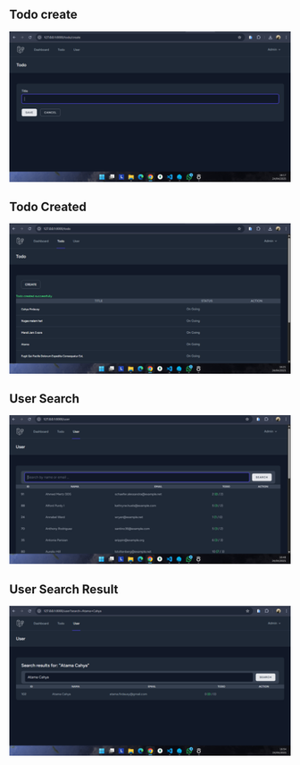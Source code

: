 ## Todo create
![alt text](<screenshot/tugas5/Todo Create.png>)

## Todo Created
![alt text](<screenshot/tugas5/Todo Created.png>)

## User Search
![alt text](<screenshot/tugas5/User Search.png>)

## User Search Result
![alt text](<screenshot/tugas5/User Search Result.png>)